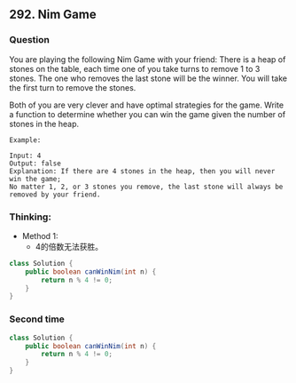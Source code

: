 ## 292. Nim Game

### Question
You are playing the following Nim Game with your friend: There is a heap of stones on the table, each time one of you take turns to remove 1 to 3 stones. The one who removes the last stone will be the winner. You will take the first turn to remove the stones.

Both of you are very clever and have optimal strategies for the game. Write a function to determine whether you can win the game given the number of stones in the heap.

```
Example:

Input: 4
Output: false
Explanation: If there are 4 stones in the heap, then you will never win the game;
No matter 1, 2, or 3 stones you remove, the last stone will always be removed by your friend.
```

### Thinking:
* Method 1:
	* 4的倍数无法获胜。

```Java
class Solution {
    public boolean canWinNim(int n) {
        return n % 4 != 0;
    }
}
```

### Second time
```Java
class Solution {
    public boolean canWinNim(int n) {
        return n % 4 != 0;
    }
}
```